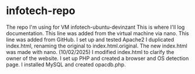 # infotech-repo
The repo I'm using for VM infotech-ubuntu-devinzant
This is where I'll log documentation.
This line was added from the virtual machine via nano.
This line was added from GitHub.
I set up and tested Apache2
I duplicated index.html, renaming the original to index.html.original. The new index.html was made with nano. (10/02/2025)
I modified index.html to clarify the owner of the website.
I set up PHP and created a browser and OS detection page.
I installed MySQL and created opacdb.php.
